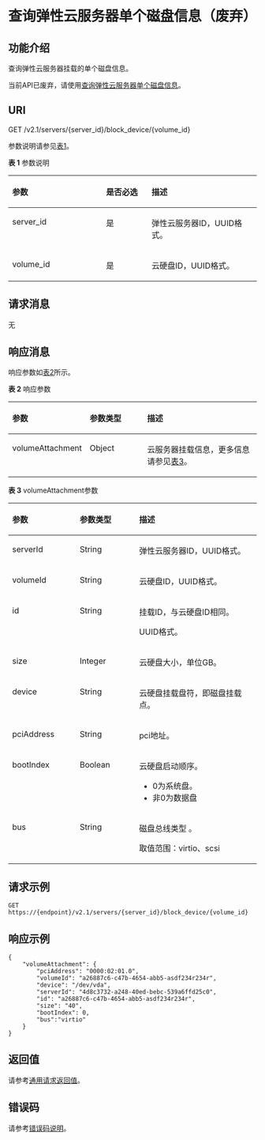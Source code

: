 # 查询弹性云服务器单个磁盘信息（废弃）<a name="ZH-CN_TOPIC_0101860614"></a>

## 功能介绍<a name="section61843920"></a>

查询弹性云服务器挂载的单个磁盘信息。

当前API已废弃，请使用[查询弹性云服务器单个磁盘信息](查询弹性云服务器单个磁盘信息.md)。

## URI<a name="section19724370"></a>

GET /v2.1/servers/\{server\_id\}/block\_device/\{volume\_id\}

参数说明请参见[表1](#table35893824)。

**表 1**  参数说明

<a name="table35893824"></a>
<table><thead align="left"><tr id="row23656219"><th class="cellrowborder" valign="top" width="37.80378037803781%" id="mcps1.2.4.1.1"><p id="p37105578"><a name="p37105578"></a><a name="p37105578"></a>参数</p>
</th>
<th class="cellrowborder" valign="top" width="18.291829182918292%" id="mcps1.2.4.1.2"><p id="p52761866"><a name="p52761866"></a><a name="p52761866"></a>是否必选</p>
</th>
<th class="cellrowborder" valign="top" width="43.90439043904391%" id="mcps1.2.4.1.3"><p id="p45852771"><a name="p45852771"></a><a name="p45852771"></a>描述</p>
</th>
</tr>
</thead>
<tbody><tr id="row39466727"><td class="cellrowborder" valign="top" width="37.80378037803781%" headers="mcps1.2.4.1.1 "><p id="p42688329"><a name="p42688329"></a><a name="p42688329"></a>server_id</p>
</td>
<td class="cellrowborder" valign="top" width="18.291829182918292%" headers="mcps1.2.4.1.2 "><p id="p35202648"><a name="p35202648"></a><a name="p35202648"></a>是</p>
</td>
<td class="cellrowborder" valign="top" width="43.90439043904391%" headers="mcps1.2.4.1.3 "><p id="p32842235"><a name="p32842235"></a><a name="p32842235"></a><span id="text162520234537"><a name="text162520234537"></a><a name="text162520234537"></a>弹性云服务器</span>ID，UUID格式。</p>
</td>
</tr>
<tr id="row77061621252"><td class="cellrowborder" valign="top" width="37.80378037803781%" headers="mcps1.2.4.1.1 "><p id="p11706725259"><a name="p11706725259"></a><a name="p11706725259"></a>volume_id</p>
</td>
<td class="cellrowborder" valign="top" width="18.291829182918292%" headers="mcps1.2.4.1.2 "><p id="p52640702510"><a name="p52640702510"></a><a name="p52640702510"></a>是</p>
</td>
<td class="cellrowborder" valign="top" width="43.90439043904391%" headers="mcps1.2.4.1.3 "><p id="p8265878256"><a name="p8265878256"></a><a name="p8265878256"></a>云硬盘ID，UUID格式。</p>
</td>
</tr>
</tbody>
</table>

## 请求消息<a name="section43301605"></a>

无

## 响应消息<a name="section54170131"></a>

响应参数如[表2](#table57959838)所示。

**表 2**  响应参数

<a name="table57959838"></a>
<table><thead align="left"><tr id="row39710134"><th class="cellrowborder" valign="top" width="26.369999999999997%" id="mcps1.2.4.1.1"><p id="p62404314"><a name="p62404314"></a><a name="p62404314"></a>参数</p>
</th>
<th class="cellrowborder" valign="top" width="24.18%" id="mcps1.2.4.1.2"><p id="p3528183"><a name="p3528183"></a><a name="p3528183"></a>参数类型</p>
</th>
<th class="cellrowborder" valign="top" width="49.45%" id="mcps1.2.4.1.3"><p id="p17347392"><a name="p17347392"></a><a name="p17347392"></a>描述</p>
</th>
</tr>
</thead>
<tbody><tr id="row62961510"><td class="cellrowborder" valign="top" width="26.369999999999997%" headers="mcps1.2.4.1.1 "><p id="p66717520"><a name="p66717520"></a><a name="p66717520"></a>volumeAttachment</p>
</td>
<td class="cellrowborder" valign="top" width="24.18%" headers="mcps1.2.4.1.2 "><p id="p49639570"><a name="p49639570"></a><a name="p49639570"></a>Object</p>
</td>
<td class="cellrowborder" valign="top" width="49.45%" headers="mcps1.2.4.1.3 "><p id="p15568903"><a name="p15568903"></a><a name="p15568903"></a><span id="text1191716345432"><a name="text1191716345432"></a><a name="text1191716345432"></a>云服务器</span>挂载信息，更多信息请参见<a href="#table7886611">表3</a>。</p>
</td>
</tr>
</tbody>
</table>

**表 3**  volumeAttachment参数

<a name="table7886611"></a>
<table><thead align="left"><tr id="row60727582"><th class="cellrowborder" valign="top" width="27.17271727172717%" id="mcps1.2.4.1.1"><p id="p1554374912162"><a name="p1554374912162"></a><a name="p1554374912162"></a>参数</p>
</th>
<th class="cellrowborder" valign="top" width="23.912391239123913%" id="mcps1.2.4.1.2"><p id="p0543649111613"><a name="p0543649111613"></a><a name="p0543649111613"></a>参数类型</p>
</th>
<th class="cellrowborder" valign="top" width="48.914891489148914%" id="mcps1.2.4.1.3"><p id="p754384917161"><a name="p754384917161"></a><a name="p754384917161"></a>描述</p>
</th>
</tr>
</thead>
<tbody><tr id="row34544438"><td class="cellrowborder" valign="top" width="27.17271727172717%" headers="mcps1.2.4.1.1 "><p id="p46636132"><a name="p46636132"></a><a name="p46636132"></a>serverId</p>
</td>
<td class="cellrowborder" valign="top" width="23.912391239123913%" headers="mcps1.2.4.1.2 "><p id="p30355189"><a name="p30355189"></a><a name="p30355189"></a>String</p>
</td>
<td class="cellrowborder" valign="top" width="48.914891489148914%" headers="mcps1.2.4.1.3 "><p id="p50116845"><a name="p50116845"></a><a name="p50116845"></a><span id="text11726132415535"><a name="text11726132415535"></a><a name="text11726132415535"></a>弹性云服务器</span>ID，UUID格式。</p>
</td>
</tr>
<tr id="row48398424"><td class="cellrowborder" valign="top" width="27.17271727172717%" headers="mcps1.2.4.1.1 "><p id="p16791461647"><a name="p16791461647"></a><a name="p16791461647"></a>volumeId</p>
</td>
<td class="cellrowborder" valign="top" width="23.912391239123913%" headers="mcps1.2.4.1.2 "><p id="p10861332121715"><a name="p10861332121715"></a><a name="p10861332121715"></a>String</p>
</td>
<td class="cellrowborder" valign="top" width="48.914891489148914%" headers="mcps1.2.4.1.3 "><p id="p50454834"><a name="p50454834"></a><a name="p50454834"></a>云硬盘ID，UUID格式。</p>
</td>
</tr>
<tr id="row51440330"><td class="cellrowborder" valign="top" width="27.17271727172717%" headers="mcps1.2.4.1.1 "><p id="p1980225720418"><a name="p1980225720418"></a><a name="p1980225720418"></a>id</p>
</td>
<td class="cellrowborder" valign="top" width="23.912391239123913%" headers="mcps1.2.4.1.2 "><p id="p1836163411178"><a name="p1836163411178"></a><a name="p1836163411178"></a>String</p>
</td>
<td class="cellrowborder" valign="top" width="48.914891489148914%" headers="mcps1.2.4.1.3 "><p id="p62498284"><a name="p62498284"></a><a name="p62498284"></a>挂载ID，与云硬盘ID相同。</p>
<p id="p19668183019510"><a name="p19668183019510"></a><a name="p19668183019510"></a>UUID格式。</p>
</td>
</tr>
<tr id="row9400111250"><td class="cellrowborder" valign="top" width="27.17271727172717%" headers="mcps1.2.4.1.1 "><p id="p44001611759"><a name="p44001611759"></a><a name="p44001611759"></a>size</p>
</td>
<td class="cellrowborder" valign="top" width="23.912391239123913%" headers="mcps1.2.4.1.2 "><p id="p1040020111156"><a name="p1040020111156"></a><a name="p1040020111156"></a>Integer</p>
</td>
<td class="cellrowborder" valign="top" width="48.914891489148914%" headers="mcps1.2.4.1.3 "><p id="p1440012113518"><a name="p1440012113518"></a><a name="p1440012113518"></a>云硬盘大小，单位GB。</p>
</td>
</tr>
<tr id="row25613652"><td class="cellrowborder" valign="top" width="27.17271727172717%" headers="mcps1.2.4.1.1 "><p id="p5917164"><a name="p5917164"></a><a name="p5917164"></a>device</p>
</td>
<td class="cellrowborder" valign="top" width="23.912391239123913%" headers="mcps1.2.4.1.2 "><p id="p51461341"><a name="p51461341"></a><a name="p51461341"></a>String</p>
</td>
<td class="cellrowborder" valign="top" width="48.914891489148914%" headers="mcps1.2.4.1.3 "><p id="p1462819"><a name="p1462819"></a><a name="p1462819"></a>云硬盘挂载盘符，即磁盘挂载点。</p>
</td>
</tr>
<tr id="row138081017757"><td class="cellrowborder" valign="top" width="27.17271727172717%" headers="mcps1.2.4.1.1 "><p id="p181061717510"><a name="p181061717510"></a><a name="p181061717510"></a>pciAddress</p>
</td>
<td class="cellrowborder" valign="top" width="23.912391239123913%" headers="mcps1.2.4.1.2 "><p id="p128101117559"><a name="p128101117559"></a><a name="p128101117559"></a>String</p>
</td>
<td class="cellrowborder" valign="top" width="48.914891489148914%" headers="mcps1.2.4.1.3 "><p id="p28102176515"><a name="p28102176515"></a><a name="p28102176515"></a>pci地址。</p>
</td>
</tr>
<tr id="row25285127356"><td class="cellrowborder" valign="top" width="27.17271727172717%" headers="mcps1.2.4.1.1 "><p id="p11108124414332"><a name="p11108124414332"></a><a name="p11108124414332"></a>bootIndex</p>
</td>
<td class="cellrowborder" valign="top" width="23.912391239123913%" headers="mcps1.2.4.1.2 "><p id="p1410818444336"><a name="p1410818444336"></a><a name="p1410818444336"></a>Boolean</p>
</td>
<td class="cellrowborder" valign="top" width="48.914891489148914%" headers="mcps1.2.4.1.3 "><p id="p193241929982"><a name="p193241929982"></a><a name="p193241929982"></a>云硬盘启动顺序。</p>
<a name="ul12742143715815"></a><a name="ul12742143715815"></a><ul id="ul12742143715815"><li>0为系统盘。</li><li>非0为数据盘</li></ul>
</td>
</tr>
<tr id="row1477463153418"><td class="cellrowborder" valign="top" width="27.17271727172717%" headers="mcps1.2.4.1.1 "><p id="p1485515145717"><a name="p1485515145717"></a><a name="p1485515145717"></a>bus</p>
</td>
<td class="cellrowborder" valign="top" width="23.912391239123913%" headers="mcps1.2.4.1.2 "><p id="p185525155718"><a name="p185525155718"></a><a name="p185525155718"></a>String</p>
</td>
<td class="cellrowborder" valign="top" width="48.914891489148914%" headers="mcps1.2.4.1.3 "><p id="p18874019155217"><a name="p18874019155217"></a><a name="p18874019155217"></a>磁盘总线类型 。</p>
<p id="p1485511511573"><a name="p1485511511573"></a><a name="p1485511511573"></a>取值范围：virtio、scsi</p>
</td>
</tr>
</tbody>
</table>

## 请求示例<a name="section1828405010213"></a>

```
GET https://{endpoint}/v2.1/servers/{server_id}/block_device/{volume_id}
```

## 响应示例<a name="section16327154723712"></a>

```
{
    "volumeAttachment": {
        "pciAddress": "0000:02:01.0",
        "volumeId": "a26887c6-c47b-4654-abb5-asdf234r234r",
        "device": "/dev/vda",
        "serverId": "4d8c3732-a248-40ed-bebc-539a6ffd25c0",
        "id": "a26887c6-c47b-4654-abb5-asdf234r234r",
        "size": "40",
        "bootIndex": 0,
        "bus":"virtio"
    }
}
```

## 返回值<a name="zh-cn_topic_0092803065_zh-cn_topic_0020212692_section22960139"></a>

请参考[通用请求返回值](通用请求返回值.md)。

## 错误码<a name="zh-cn_topic_0092803065_zh-cn_topic_0067161469_zh-cn_topic_0057973179_section23611955"></a>

请参考[错误码说明](错误码说明.md)。

